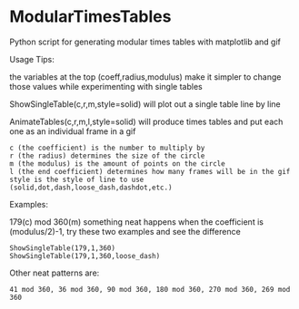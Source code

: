 # ModularTimesTables
Python script for generating modular times tables with matplotlib and gif

Usage Tips:

the variables at the top (coeff,radius,modulus) make it simpler to change those values while experimenting with single tables

ShowSingleTable(c,r,m,style=solid) will plot out a single table line by line

AnimateTables(c,r,m,l,style=solid) will produce times tables and put each one as an individual frame in a gif

    c (the coefficient) is the number to multiply by
    r (the radius) determines the size of the circle
    m (the modulus) is the amount of points on the circle
    l (the end coefficient) determines how many frames will be in the gif
    style is the style of line to use (solid,dot,dash,loose_dash,dashdot,etc.)


Examples:

  179(c) mod 360(m) something neat happens when the coefficient is (modulus/2)-1, try these two examples and see the difference
  
    ShowSingleTable(179,1,360)
    ShowSingleTable(179,1,360,loose_dash)
  
  
  Other neat patterns are:
    
    41 mod 360, 36 mod 360, 90 mod 360, 180 mod 360, 270 mod 360, 269 mod 360
